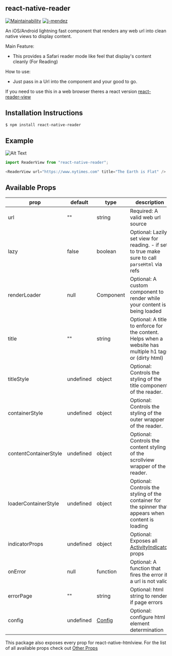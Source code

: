 ## react-native-reader

[![Maintainability](https://api.codeclimate.com/v1/badges/245324ad194c6a167eb8/maintainability)](https://codeclimate.com/github/j-mendez/react-native-reader/maintainability)
[![j-mendez](https://circleci.com/gh/j-mendez/react-native-reader.svg?style=svg)](https://circleci.com/gh/j-mendez/react-native-reader)

An iOS/Android lightning fast component that renders any web url into clean native views to display content.

Main Feature:

- This provides a Safari reader mode like feel that display's content cleanly (For Reading)

How to use:

- Just pass in a Url into the component and your good to go.

If you need to use this in a web browser theres a react version [react-reader-view](https://github.com/A11yWatch/react-reader)

## Installation Instructions

```bash
$ npm install react-native-reader
```

## Example

![Alt Text](https://i.imgur.com/WeROrao.gif)

```typescript
import ReaderView from "react-native-reader";

<ReaderView url="https://www.nytimes.com" title="The Earth is Flat" />
```

## Available Props

| prop                 | default   | type                                                                                   | description                                                                                                     |
| -------------------- | --------- | -------------------------------------------------------------------------------------- | --------------------------------------------------------------------------------------------------------------- |
| url                  | ""        | string                                                                                 | Required: A valid web url source                                                                                |
| lazy                 | false 	   | boolean 																				| Optional: Lazily set view for reading. - if set to true make sure to call `parseHtml` via refs                  |
| renderLoader         | null      | Component                                                                              | Optional: A custom component to render while your content is being loaded                                       |
| title                | ""        | string                                                                                 | Optional: A title to enforce for the content. Helps when a website has multiple h1 tags or (dirty html)         |
| titleStyle           | undefined | object                                                                                 | Optional: Controls the styling of the title component of the reader.                                            |
| containerStyle       | undefined | object                                                                                 | Optional: Controls the styling of the outer wrapper of the reader.                                              |
| contentContainerStyle| undefined | object                                                                                 | Optional: Controls the content styling of the scrollview wrapper of the reader.                                 |
| loaderContainerStyle | undefined | object                                                                                 | Optional: Controls the styling of the container for the spinner that appears when content is loading            |
| indicatorProps       | undefined | object                                                                                 | Optional: Exposes all [ActivityIndicator](https://facebook.github.io/react-native/docs/activityindicator) props |
| onError              | null      | function                                                                               | Optional: A function that fires the error if a url is not valid                                                 |
| errorPage            | ""        | string                                                                                 | Optional: html string to render if page errors                                                                  |
| config               | undefined | [Config](https://github.com/A11yWatch/clean-html-js/blob/master/src/clean-html.ts#L23) | Optional: configure html element determination                                                                  |

This package also exposes every prop for react-native-htmlview. For the list of all available props check out [Other Props](https://github.com/jsdf/react-native-htmlview)
